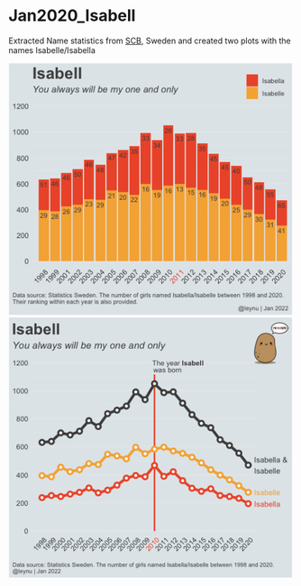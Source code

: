 # Jan2020_Isabell

Extracted Name statistics from [SCB](https://www.scb.se/en/finding-statistics/statistics-by-subject-area/population/general-statistics/name-statistics/), Sweden and created two plots with the names Isabelle/Isabella

![](plots/Isabell_plot.png)
![](plots/Isabell_plot2.png)
